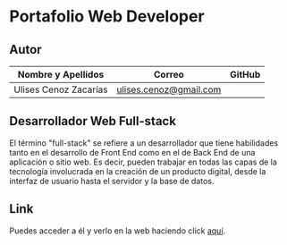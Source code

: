 # Portafolio Web Developer

## Autor

| **Nombre y Apellidos** |         **Correo**         |               **GitHub**               |
| :--------------------: | :------------------------: | :------------------------------------: |
|  Ulises Cenoz Zacarías | ulises.cenoz@gmail.com |   |     (https://github.com/ArielXL)       |

## Desarrollador Web Full-stack

El término "full-stack" se refiere a un desarrollador que tiene habilidades tanto en el desarrollo de Front End como en el de Back End de una aplicación o sitio web. Es decir, pueden trabajar en todas las capas de la tecnología involucrada en la creación de un producto digital, desde la interfaz de usuario hasta el servidor y la base de datos.

## Link

Puedes acceder a él y verlo en la web haciendo click [aquí](https://ArielXL.github.io/portafolio-web-developer).

